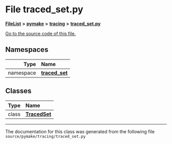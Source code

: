 
# File traced\_set.py



[**FileList**](files.md) **>** [**pymake**](dir_07157586182338563a5b56382e54f8e9.md) **>** [**tracing**](dir_75df20bd24a370a7d657bc0a1251e8dc.md) **>** [**traced\_set.py**](traced__set_8py.md)

[Go to the source code of this file.](traced__set_8py_source.md)












## Namespaces

| Type | Name |
| ---: | :--- |
| namespace | [**traced\_set**](namespacetraced__set.md) <br> |

## Classes

| Type | Name |
| ---: | :--- |
| class | [**TracedSet**](classtraced__set_1_1TracedSet.md) <br> |














------------------------------
The documentation for this class was generated from the following file `source/pymake/tracing/traced_set.py`